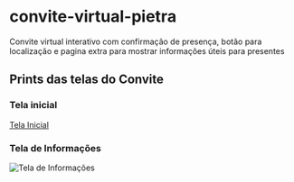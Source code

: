 # convite-virtual-pietra
 Convite virtual interativo com confirmação de presença, botão para localização e pagina extra para mostrar informações úteis para presentes
 
## Prints das telas do Convite

### Tela inicial
[Tela Inicial](https://i.imgur.com/eaKGatV.png)

### Tela de Informações

![Tela de Informações](https://i.imgur.com/UrJ9hh3.png)
